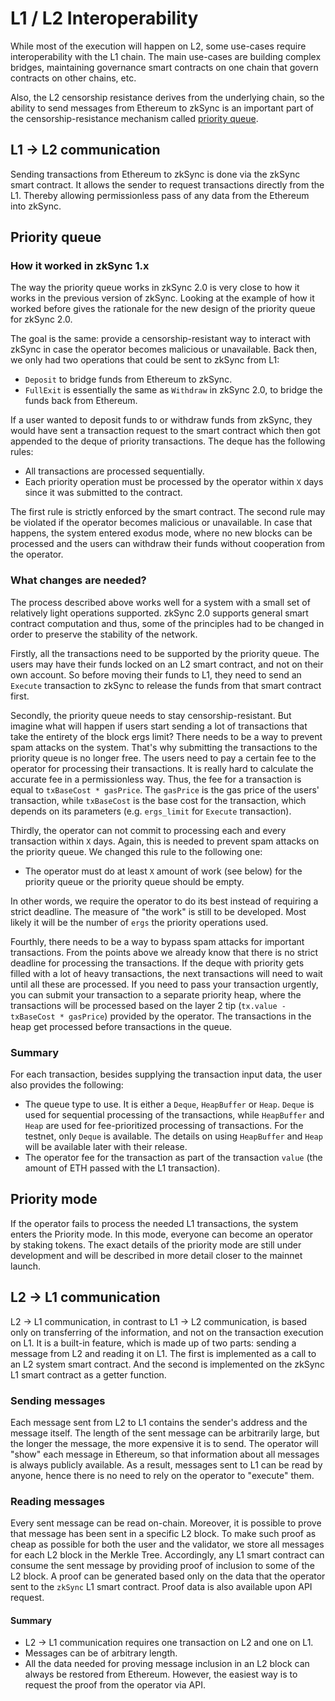 # L1 / L2 Interoperability

While most of the execution will happen on L2, some use-cases require interoperability with the L1 chain. The main use-cases are building complex bridges, maintaining governance smart contracts on one chain that govern contracts on other chains, etc.

Also, the L2 censorship resistance derives from the underlying chain, so the ability to send messages from Ethereum to zkSync is an important part of the censorship-resistance mechanism called [priority queue](#priority-queue).

## L1 -> L2 communication

Sending transactions from Ethereum to zkSync is done via the zkSync smart contract. It allows the sender to request transactions directly from the L1. Thereby allowing permissionless pass of any data from the Ethereum into zkSync.

## Priority queue

### How it worked in zkSync 1.x

The way the priority queue works in zkSync 2.0 is very close to how it works in the previous version of zkSync. Looking at the example of how it worked before gives the rationale for the new design of the priority queue for zkSync 2.0.

The goal is the same: provide a censorship-resistant way to interact with zkSync in case the operator becomes malicious or unavailable. Back then, we only had two operations that could be sent to zkSync from L1:

- `Deposit` to bridge funds from Ethereum to zkSync.
- `FullExit` is essentially the same as `Withdraw` in zkSync 2.0, to bridge the funds back from Ethereum.

If a user wanted to deposit funds to or withdraw funds from zkSync, they would have sent a transaction request to the smart contract which then got appended to the deque of priority transactions. The deque has the following rules:

- All transactions are processed sequentially.
- Each priority operation must be processed by the operator within `X` days since it was submitted to the contract.

The first rule is strictly enforced by the smart contract. The second rule may be violated if the operator becomes malicious or unavailable. In case that happens, the system entered exodus mode, where no new blocks can be processed and the users can withdraw their funds without cooperation from the operator.

### What changes are needed?

The process described above works well for a system with a small set of relatively light operations supported. zkSync 2.0 supports general smart contract computation and thus, some of the principles had to be changed in order to preserve the stability of the network.

Firstly, all the transactions need to be supported by the priority queue. The users may have their funds locked on an L2 smart contract, and not on their own account. So before moving their funds to L1, they need to send an `Execute` transaction to zkSync to release the funds from that smart contract first.

Secondly, the priority queue needs to stay censorship-resistant. But imagine what will happen if users start sending a lot of transactions that take the entirety of the block ergs limit? There needs to be a way to prevent spam attacks on the system. That's why submitting the transactions to the priority queue is no longer free. The users need to pay a certain fee to the operator for processing their transactions. It is really hard to calculate the accurate fee in a permissionless way. Thus, the fee for a transaction is equal to `txBaseCost * gasPrice`. The `gasPrice` is the gas price of the users' transaction, while `txBaseCost` is the base cost for the transaction, which depends on its parameters (e.g. `ergs_limit` for `Execute` transaction).

Thirdly, the operator can not commit to processing each and every transaction within `X` days. Again, this is needed to prevent spam attacks on the priority queue. We changed this rule to the following one:

- The operator must do at least `X` amount of work (see below) for the priority queue or the priority queue should be empty.

In other words, we require the operator to do its best instead of requiring a strict deadline. The measure of "the work" is still to be developed. Most likely it will be the number of `ergs` the priority operations used.

Fourthly, there needs to be a way to bypass spam attacks for important transactions. From the points above we already know that there is no strict deadline for processing the transactions. If the deque with priority gets filled with a lot of heavy transactions, the next transactions will need to wait until all these are processed. If you need to pass your transaction urgently, you can submit your transaction to a separate priority heap, where the transactions will be processed based on the layer 2 tip (`tx.value - txBaseCost * gasPrice`) provided by the operator. The transactions in the heap get processed before transactions in the queue.

### Summary

For each transaction, besides supplying the transaction input data, the user also provides the following:

- The queue type to use. It is either a `Deque`, `HeapBuffer` or `Heap`. `Deque` is used for sequential processing of the transactions, while `HeapBuffer` and `Heap` are used for fee-prioritized processing of transactions. For the testnet, only `Deque` is available. The details on using `HeapBuffer` and `Heap` will be available later with their release.
- The operator fee for the transaction as part of the transaction `value` (the amount of ETH passed with the L1 transaction).

## Priority mode

If the operator fails to process the needed L1 transactions, the system enters the Priority mode. In this mode, everyone can become an operator by staking tokens. The exact details of the priority mode are still under development and will be described in more detail closer to the mainnet launch.

## L2 -> L1 communication

L2 -> L1 communication, in contrast to L1 -> L2 communication, is based only on transferring of the information, and not on the transaction execution on L1. It is a built-in feature, which is made up of two parts: sending a message from L2 and reading it on L1. The first is implemented as a call to an L2 system smart contract. And the second is implemented on the zkSync L1 smart contract as a getter function.

### Sending messages

Each message sent from L2 to L1 contains the sender's address and the message itself. The length of the sent message can be arbitrarily large, but the longer the message, the more expensive it is to send. The operator will "show" each message in Ethereum, so that information about all messages is always publicly available. As a result, messages sent to L1 can be read by anyone, hence there is no need to rely on the operator to "execute" them.

### Reading messages

Every sent message can be read on-chain. Moreover, it is possible to prove that message has been sent in a specific L2 block. To make such proof as cheap as possible for both the user and the validator, we store all messages for each L2 block in the Merkle Tree. Accordingly, any L1 smart contract can consume the sent message by providing proof of inclusion to some of the L2 block. A proof can be generated based only on the data that the operator sent to the `zkSync` L1 smart contract. Proof data is also available upon API request. 

#### Summary

- L2 -> L1 communication requires one transaction on L2 and one on L1.
- Messages can be of arbitrary length.
- All the data needed for proving message inclusion in an L2 block can always be restored from Ethereum. However, the easiest way is to request the proof from the operator via API.
